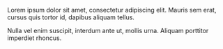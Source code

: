 Lorem ipsum dolor sit amet, consectetur adipiscing elit. Mauris sem erat, cursus quis tortor id, dapibus aliquam tellus. 


Nulla vel enim suscipit, interdum ante ut, mollis urna. Aliquam porttitor imperdiet rhoncus. 